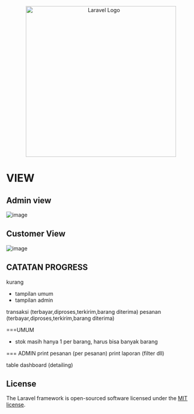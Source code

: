 <p align="center"><a href="https://laravel.com" target="_blank"><img src="https://raw.githubusercontent.com/laravel/art/master/logo-lockup/5%20SVG/2%20CMYK/1%20Full%20Color/laravel-logolockup-cmyk-red.svg" width="400" alt="Laravel Logo"></a></p>

# VIEW

## Admin view

![image](https://github.com/user-attachments/assets/c1c83066-00be-4f52-922d-ca41399eb76f)

## Customer View

![image](https://github.com/user-attachments/assets/25a8996c-cdab-4e15-a906-093f1827377c)

## CATATAN PROGRESS

kurang

-   tampilan umum
-   tampilan admin

transaksi (terbayar,diproses,terkirim,barang diterima)
pesanan (terbayar,diproses,terkirim,barang diterima)

===UMUM

-   stok masih hanya 1 per barang, harus bisa banyak barang

=== ADMIN
print pesanan (per pesanan)
print laporan (filter dll)

table dashboard (detailing)

## License

The Laravel framework is open-sourced software licensed under the [MIT license](https://opensource.org/licenses/MIT).
